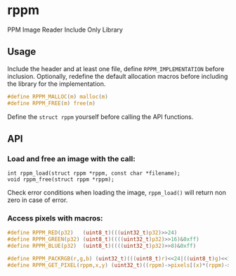 # rppm
PPM Image Reader Include Only Library

## Usage

Include the header and at least one file, define ```RPPM_IMPLEMENTATION``` before inclusion.
Optionally, redefine the default allocation macros before including the library for the implementation.
```c
#define RPPM_MALLOC(m) malloc(m)
#define RPPM_FREE(m) free(m)
```
Define the ```struct rppm``` yourself before calling the API functions.

## API

### Load and free an image with the call:

```
int rppm_load(struct rppm *rppm, const char *filename);
void rppm_free(struct rppm *rppm);
```

Check error conditions when loading the image, ```rppm_load()``` will return non zero in case of error.

### Access pixels with macros:

```c
#define RPPM_RED(p32)   (uint8_t)(((uint32_t)p32)>>24)
#define RPPM_GREEN(p32) (uint8_t)((((uint32_t)p32)>>16)&0xff)
#define RPPM_BLUE(p32)  (uint8_t)((((uint32_t)p32)>>8)&0xff)

#define RPPM_PACKRGB(r,g,b) (uint32_t)(((uint8_t)r)<<24|((uint8_t)g)<<16|((uint8_t)b)<<8)
#define RPPM_GET_PIXEL(rppm,x,y) (uint32_t)((rppm)->pixels[(x)*(rppm)->width+(y)])
```

